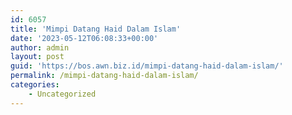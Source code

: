 ```yaml
---
id: 6057
title: 'Mimpi Datang Haid Dalam Islam'
date: '2023-05-12T06:08:33+00:00'
author: admin
layout: post
guid: 'https://bos.awn.biz.id/mimpi-datang-haid-dalam-islam/'
permalink: /mimpi-datang-haid-dalam-islam/
categories:
    - Uncategorized
---
```


